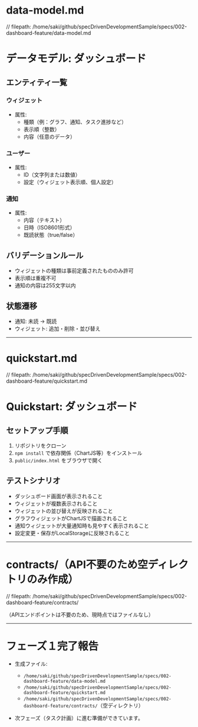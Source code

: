 # data-model.md
// filepath: /home/saki/github/specDrivenDevelopmentSample/specs/002-dashboard-feature/data-model.md

# データモデル: ダッシュボード

## エンティティ一覧

### ウィジェット
- 属性:
  - 種類（例：グラフ、通知、タスク進捗など）
  - 表示順（整数）
  - 内容（任意のデータ）

### ユーザー
- 属性:
  - ID（文字列または数値）
  - 設定（ウィジェット表示順、個人設定）

### 通知
- 属性:
  - 内容（テキスト）
  - 日時（ISO8601形式）
  - 既読状態（true/false）

## バリデーションルール
- ウィジェットの種類は事前定義されたもののみ許可
- 表示順は重複不可
- 通知の内容は255文字以内

## 状態遷移
- 通知: 未読 → 既読
- ウィジェット: 追加・削除・並び替え

---

# quickstart.md
// filepath: /home/saki/github/specDrivenDevelopmentSample/specs/002-dashboard-feature/quickstart.md

# Quickstart: ダッシュボード

## セットアップ手順
1. リポジトリをクローン
2. `npm install` で依存関係（ChartJS等）をインストール
3. `public/index.html` をブラウザで開く

## テストシナリオ
- ダッシュボード画面が表示されること
- ウィジェットが複数表示されること
- ウィジェットの並び替えが反映されること
- グラフウィジェットがChartJSで描画されること
- 通知ウィジェットが大量通知時も見やすく表示されること
- 設定変更・保存がLocalStorageに反映されること

---

# contracts/（API不要のため空ディレクトリのみ作成）
// filepath: /home/saki/github/specDrivenDevelopmentSample/specs/002-dashboard-feature/contracts/

（APIエンドポイントは不要のため、現時点ではファイルなし）

---

# フェーズ１完了報告

- 生成ファイル:
  - `/home/saki/github/specDrivenDevelopmentSample/specs/002-dashboard-feature/data-model.md`
  - `/home/saki/github/specDrivenDevelopmentSample/specs/002-dashboard-feature/quickstart.md`
  - `/home/saki/github/specDrivenDevelopmentSample/specs/002-dashboard-feature/contracts/`（空ディレクトリ）

- 次フェーズ（タスク計画）に進む準備ができています。